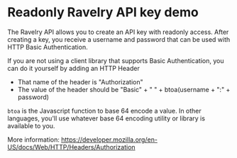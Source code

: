 Readonly Ravelry API key demo
=================


The Ravelry API allows you to create an API key with readonly access. After creating a key, you receive a username and password that can be used with HTTP Basic Authentication.

If you are not using a client library that supports Basic Authentication, you can do it yourself by adding an HTTP Header

* That name of the header is "Authorization"
* The value of the header should be "Basic" + " " + btoa(username + ":" + password)

`btoa` is the Javascript function to base 64 encode a value. In other languages, you'll use whatever base 64 encoding utility or library is available to you.

More information: https://developer.mozilla.org/en-US/docs/Web/HTTP/Headers/Authorization
